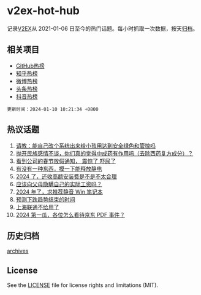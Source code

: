 # v2ex-hot-hub

 记录[V2EX](https://www.v2ex.com/)从 2021-01-06 日至今的热门话题。每小时抓取一次数据，按天[归档](archives)。
 
 ## 相关项目

- [GitHub热榜](https://github.com/it985/github-hot-hub)
- [知乎热榜](https://github.com/it985/zhihu-hot-hub)
- [微博热榜](https://github.com/it985/weibo-hot-hub)
- [头条热榜](https://github.com/it985/toutiao-hot-hub)
- [抖音热榜](https://github.com/it985/douyin-hot-hub)


 `更新时间：2024-01-10 10:21:34 +0800`

## 热议话题

1. [请教：能自己改个系统出来给小孩用达到安全绿色和管控吗](https://www.v2ex.com/t/1007116)
1. [抛开民族感情不谈，你们真的觉得中成药有作用吗（去除西药复方成分）？](https://www.v2ex.com/t/1007368)
1. [看到公司的春节放假通知， 震惊了 吓尿了](https://www.v2ex.com/t/1007140)
1. [有没有一种东西，摸一下能释放静电](https://www.v2ex.com/t/1007238)
1. [2024 了，还收高额安装费是不是不太合理](https://www.v2ex.com/t/1007095)
1. [应该向父母隐瞒自己的实际工资吗？](https://www.v2ex.com/t/1007115)
1. [2024 年了，求推荐静音 Win 笔记本](https://www.v2ex.com/t/1007162)
1. [预测下跌趋势结束的时间](https://www.v2ex.com/t/1007350)
1. [上海联通不给用了](https://www.v2ex.com/t/1007147)
1. [2024 第一瓜，各位怎么看待京东 PDF 事件？](https://www.v2ex.com/t/1007303)

## 历史归档

[archives](archives)

## License

See the [LICENSE](LICENSE) file for license rights and limitations (MIT).
